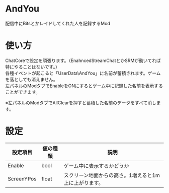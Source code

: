 # AndYou
配信中にBitsとかレイドしてくれた人を記録するMod

# 使い方
ChatCoreで設定を頑張ります。（EnahncedStreamChatとかSRMが動いてれば特にやることはないです。）  
各種イベントが起こると「UserData\AndYou」に名前が蓄積されます。ゲームを落としても消えません。  
左パネルのModタブでEnableをONにするとゲーム中に記録した名前を表示することができます。  

※左パネルのModタブでAllClearを押すと蓄積した名前のデータをすべて消します。  
  
# 設定
| 設定項目 | 値の種類 | 説明 |
|----|----|----|
| Enable | bool | ゲーム中に表示するかどうか |
| ScreenYPos | float | スクリーン地面からの高さ。1増えると1m上に上がります。|
